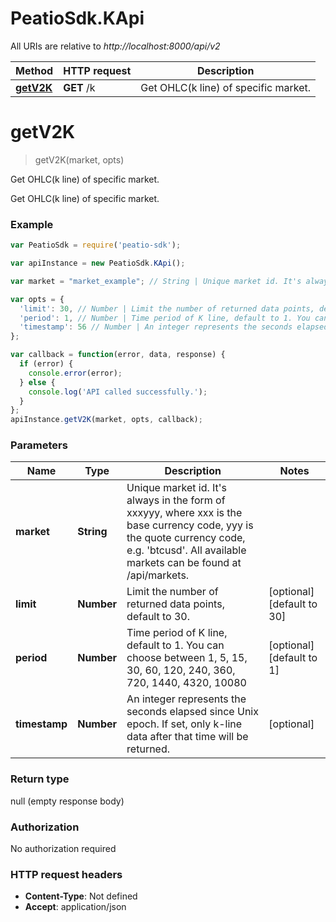 # PeatioSdk.KApi

All URIs are relative to *http://localhost:8000/api/v2*

Method | HTTP request | Description
------------- | ------------- | -------------
[**getV2K**](KApi.md#getV2K) | **GET** /k | Get OHLC(k line) of specific market.


<a name="getV2K"></a>
# **getV2K**
> getV2K(market, opts)

Get OHLC(k line) of specific market.

Get OHLC(k line) of specific market.

### Example
```javascript
var PeatioSdk = require('peatio-sdk');

var apiInstance = new PeatioSdk.KApi();

var market = "market_example"; // String | Unique market id. It's always in the form of xxxyyy, where xxx is the base currency code, yyy is the quote currency code, e.g. 'btcusd'. All available markets can be found at /api/markets.

var opts = { 
  'limit': 30, // Number | Limit the number of returned data points, default to 30.
  'period': 1, // Number | Time period of K line, default to 1. You can choose between 1, 5, 15, 30, 60, 120, 240, 360, 720, 1440, 4320, 10080
  'timestamp': 56 // Number | An integer represents the seconds elapsed since Unix epoch. If set, only k-line data after that time will be returned.
};

var callback = function(error, data, response) {
  if (error) {
    console.error(error);
  } else {
    console.log('API called successfully.');
  }
};
apiInstance.getV2K(market, opts, callback);
```

### Parameters

Name | Type | Description  | Notes
------------- | ------------- | ------------- | -------------
 **market** | **String**| Unique market id. It&#39;s always in the form of xxxyyy, where xxx is the base currency code, yyy is the quote currency code, e.g. &#39;btcusd&#39;. All available markets can be found at /api/markets. | 
 **limit** | **Number**| Limit the number of returned data points, default to 30. | [optional] [default to 30]
 **period** | **Number**| Time period of K line, default to 1. You can choose between 1, 5, 15, 30, 60, 120, 240, 360, 720, 1440, 4320, 10080 | [optional] [default to 1]
 **timestamp** | **Number**| An integer represents the seconds elapsed since Unix epoch. If set, only k-line data after that time will be returned. | [optional] 

### Return type

null (empty response body)

### Authorization

No authorization required

### HTTP request headers

 - **Content-Type**: Not defined
 - **Accept**: application/json

